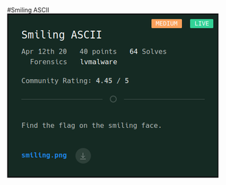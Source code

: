 #Smiling ASCII<br>
![alt text](https://github.com/SanketBaraiya/CTFlearn/blob/main/Smiling%20Ascii/1.png)
